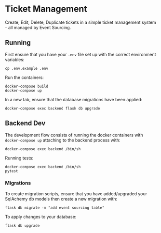# Ticket Management

Create, Edit, Delete, Duplicate tickets in a simple ticket management system - all managed by Event Sourcing.

## Running

First ensure that you have your `.env` file set up with the correct environment variables:

```
cp .env.example .env
```

Run the containers:

```
docker-compose build
docker-compose up
```

In a new tab, ensure that the database migrations have been applied:

```
docker-compose exec backend flask db upgrade
```

## Backend Dev

The development flow consists of running the docker containers with `docker-compose up` attaching to the backend process with:

```
docker-compose exec backend /bin/sh
```

Running tests:

```
docker-compose exec backend /bin/sh
pytest
```

### Migrations

To create migration scripts, ensure that you have added/upgraded your SqlAchemy db models then create a new migration with:

```
flask db migrate -m "add event sourcing table"
```

To apply changes to your database:

```
flask db upgrade
```
